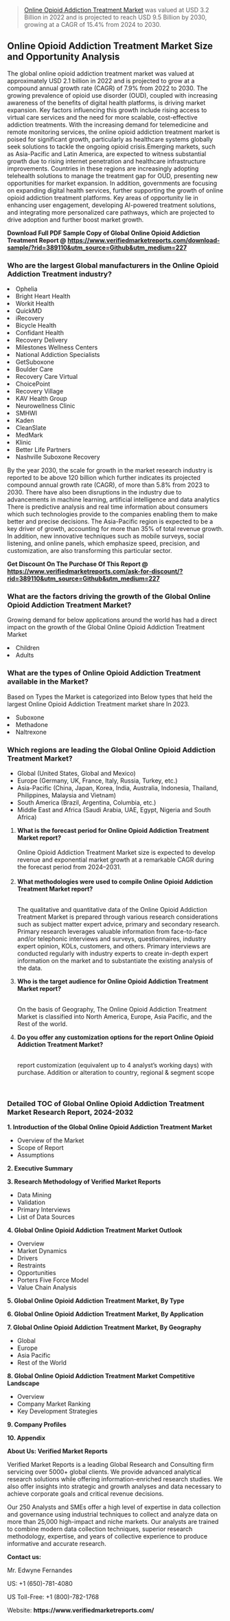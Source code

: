 <blockquote><p><p><a href="https://www.verifiedmarketreports.com/download-sample/?rid=389110&utm_source=Github&utm_medium=227" target="_blank">Online Opioid Addiction Treatment Market</a> was valued at USD 3.2 Billion in 2022 and is projected to reach USD 9.5 Billion by 2030, growing at a CAGR of 15.4% from 2024 to 2030.</p></blockquote><p><h2>Online Opioid Addiction Treatment Market Size and Opportunity Analysis</h2>The global online opioid addiction treatment market was valued at approximately USD 2.1 billion in 2022 and is projected to grow at a compound annual growth rate (CAGR) of 7.9% from 2022 to 2030. The growing prevalence of opioid use disorder (OUD), coupled with increasing awareness of the benefits of digital health platforms, is driving market expansion. Key factors influencing this growth include rising access to virtual care services and the need for more scalable, cost-effective addiction treatments. With the increasing demand for telemedicine and remote monitoring services, the online opioid addiction treatment market is poised for significant growth, particularly as healthcare systems globally seek solutions to tackle the ongoing opioid crisis.Emerging markets, such as Asia-Pacific and Latin America, are expected to witness substantial growth due to rising internet penetration and healthcare infrastructure improvements. Countries in these regions are increasingly adopting telehealth solutions to manage the treatment gap for OUD, presenting new opportunities for market expansion. In addition, governments are focusing on expanding digital health services, further supporting the growth of online opioid addiction treatment platforms. Key areas of opportunity lie in enhancing user engagement, developing AI-powered treatment solutions, and integrating more personalized care pathways, which are projected to drive adoption and further boost market growth.</p><p class=""><strong>Download Full PDF Sample Copy of Global Online Opioid Addiction Treatment Report @ <a href="https://www.verifiedmarketreports.com/download-sample/?rid=389110&amp;utm_source=Github&amp;utm_medium=227" target="_blank">https://www.verifiedmarketreports.com/download-sample/?rid=389110&amp;utm_source=Github&amp;utm_medium=227</a></strong></p><h3 id="" class="">Who are the largest Global manufacturers in the Online Opioid Addiction Treatment industry?</h3><p><li>Ophelia</li><li> Bright Heart Health</li><li> Workit Health</li><li> QuickMD</li><li> iRecovery</li><li> Bicycle Health</li><li> Confidant Health</li><li> Recovery Delivery</li><li> Milestones Wellness Centers</li><li> National Addiction Specialists</li><li> GetSuboxone</li><li> Boulder Care</li><li> Recovery Care Virtual</li><li> ChoicePoint</li><li> Recovery Village</li><li> KAV Health Group</li><li> Neurowellness Clinic</li><li> SMHWI</li><li> Kaden</li><li> CleanSlate</li><li> MedMark</li><li> Klinic</li><li> Better Life Partners</li><li> Nashville Suboxone Recovery</li></p><div class=""><div class="" dir="" data-message-author-role="" data-message-id="" data-message-model-slug=""><div class=""><div class=""><div class=""><div class="" dir="" data-message-author-role="" data-message-id="" data-message-model-slug=""><div class=""><div class=""><p>By the year 2030, the scale for growth in the market research industry is reported to be above 120 billion which further indicates its projected compound annual growth rate (CAGR), of more than 5.8% from 2023 to 2030. There have also been disruptions in the industry due to advancements in machine learning, artificial intelligence and data analytics There is predictive analysis and real time information about consumers which such technologies provide to the companies enabling them to make better and precise decisions. The Asia-Pacific region is expected to be a key driver of growth, accounting for more than 35% of total revenue growth. In addition, new innovative techniques such as mobile surveys, social listening, and online panels, which emphasize speed, precision, and customization, are also transforming this particular sector.</p><p><strong>Get Discount On The Purchase Of This Report @&nbsp; <a href="https://www.verifiedmarketreports.com/ask-for-discount/?rid=389110&amp;utm_source=Github&amp;utm_medium=227" target="_blank">https://www.verifiedmarketreports.com/ask-for-discount/?rid=389110&amp;utm_source=Github&amp;utm_medium=227</a></strong></p></div></div></div></div></div></div></div></div><h3 id="" class="">What are the factors driving the growth of the Global Online Opioid Addiction Treatment Market?</h3><p id="" class="">Growing demand for below applications around the world has had a direct impact on the growth of the Global Online Opioid Addiction Treatment Market</p><p id="" class=""><li>Children</li><li> Adults</li></p><h3 id="" class="">What are the types of Online Opioid Addiction Treatment available in the Market?</h3><p id="" class="">Based on Types the Market is categorized into Below types that held the largest Online Opioid Addiction Treatment market share In 2023.</p><p id="" class=""><li>Suboxone</li><li> Methadone</li><li> Naltrexone</li></p><h3 id="" class="">Which regions are leading the Global Online Opioid Addiction Treatment Market?</h3><ul><li>Global (United States, Global and Mexico)</li><li>Europe (Germany, UK, France, Italy, Russia, Turkey, etc.)</li><li>Asia-Pacific (China, Japan, Korea, India, Australia, Indonesia, Thailand, Philippines, Malaysia and Vietnam)</li><li>South America (Brazil, Argentina, Columbia, etc.)</li><li>Middle East and Africa (Saudi Arabia, UAE, Egypt, Nigeria and South Africa)</li></ul><p><ol><li><strong>What is the forecast period for Online Opioid Addiction Treatment Market report?<br /></strong><br /><span data-sheets-root="1" data-sheets-value="{&quot;1&quot;:2,&quot;2&quot;:&quot;XXXX size is expected to develop revenue and exponential market growth at a remarkable CAGR during the forecast period from 2024&ndash;2030.&quot;}" data-sheets-userformat="{&quot;2&quot;:12674,&quot;4&quot;:{&quot;1&quot;:2,&quot;2&quot;:16776960},&quot;10&quot;:2,&quot;11&quot;:0,&quot;15&quot;:&quot;Arial&quot;,&quot;16&quot;:12}">Online Opioid Addiction Treatment Market size is expected to develop revenue and exponential market growth at a remarkable CAGR during the forecast period from 2024&ndash;2031.</span><br /><br /></li><li><strong>What methodologies were used to compile Online Opioid Addiction Treatment Market report?<br /><br /></strong><p>The qualitative and quantitative data of the&nbsp;Online Opioid Addiction Treatment Market is prepared through various research considerations such as subject matter expert advice, primary and secondary research. Primary research leverages valuable information from face-to-face and/or telephonic interviews and surveys, questionnaires, industry expert opinion, KOLs, customers, and others. Primary interviews are conducted regularly with industry experts to create in-depth expert information on the market and to substantiate the existing analysis of the data.&nbsp;</p></li><li><strong>Who is the target audience for Online Opioid Addiction Treatment Market report?<br /><br /></strong><p>On the basis of Geography, The&nbsp;Online Opioid Addiction Treatment Market is classified into North America, Europe, Asia Pacific, and the Rest of the world.</p></li><li><strong>Do you offer any customization options for the report Online Opioid Addiction Treatment Market?<br /><br /></strong><p>report customization (equivalent up to 4 analyst&rsquo;s working days) with purchase. Addition or alteration to country, regional &amp; segment scope</p><p>&nbsp;</p></li></ol></p><h3 id="" class="">Detailed TOC of Global Online Opioid Addiction Treatment Market Research Report, 2024-2032</h3><p id="" class=""><strong>1. Introduction of the Global Online Opioid Addiction Treatment Market</strong></p><ul><li>Overview of the Market</li><li>Scope of Report</li><li>Assumptions</li></ul><p id="" class=""><strong>2. Executive Summary</strong></p><p id="" class=""><strong>3. Research Methodology of&nbsp;Verified Market Reports</strong></p><ul><li>Data Mining</li><li>Validation</li><li>Primary Interviews</li><li>List of Data Sources</li></ul><p id="" class=""><strong>4. Global Online Opioid Addiction Treatment Market Outlook</strong></p><ul><li>Overview</li><li>Market Dynamics</li><li>Drivers</li><li>Restraints</li><li>Opportunities</li><li>Porters Five Force Model</li><li>Value Chain Analysis</li></ul><p id="" class=""><strong>5. Global Online Opioid Addiction Treatment Market, By&nbsp;Type</strong></p><p id="" class=""><strong>6. Global Online Opioid Addiction Treatment Market, By Application</strong></p><p id="" class=""><strong>7. Global Online Opioid Addiction Treatment Market, By Geography</strong></p><ul><li>Global</li><li>Europe</li><li>Asia Pacific</li><li>Rest of the World</li></ul><p id="" class=""><strong>8. Global Online Opioid Addiction Treatment Market Competitive Landscape</strong></p><ul><li>Overview</li><li>Company Market Ranking</li><li>Key Development Strategies</li></ul><p id="" class=""><strong>9. Company Profiles</strong></p><p id="" class=""><strong>10. Appendix</strong></p><p id="" class=""><strong>About Us: Verified Market Reports</strong></p><p id="" class="">Verified Market Reports is a leading Global Research and Consulting firm servicing over 5000+ global clients. We provide advanced analytical research solutions while offering information-enriched research studies. We also offer insights into strategic and growth analyses and data necessary to achieve corporate goals and critical revenue decisions.</p><p id="" class="">Our 250 Analysts and SMEs offer a high level of expertise in data collection and governance using industrial techniques to collect and analyze data on more than 25,000 high-impact and niche markets. Our analysts are trained to combine modern data collection techniques, superior research methodology, expertise, and years of collective experience to produce informative and accurate research.</p><p id="" class=""><strong>Contact us:</strong></p><p id="" class="">Mr. Edwyne Fernandes</p><p id="" class="">US: +1 (650)-781-4080</p><p id="" class="">US Toll-Free: +1 (800)-782-1768</p><p id="" class="">Website: <a target="" data-test-app-aware-link=""><strong>https://www.verifiedmarketreports.com/</strong></a></p>
